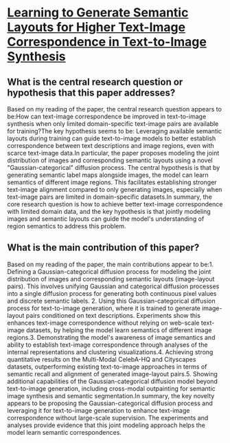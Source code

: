 # [Learning to Generate Semantic Layouts for Higher Text-Image   Correspondence in Text-to-Image Synthesis](https://arxiv.org/abs/2308.08157)

## What is the central research question or hypothesis that this paper addresses?

Based on my reading of the paper, the central research question appears to be:How can text-image correspondence be improved in text-to-image synthesis when only limited domain-specific text-image pairs are available for training?The key hypothesis seems to be: Leveraging available semantic layouts during training can guide text-to-image models to better establish correspondence between text descriptions and image regions, even with scarce text-image data.In particular, the paper proposes modeling the joint distribution of images and corresponding semantic layouts using a novel "Gaussian-categorical" diffusion process. The central hypothesis is that by generating semantic label maps alongside images, the model can learn semantics of different image regions. This facilitates establishing stronger text-image alignment compared to only generating images, especially when text-image pairs are limited in domain-specific datasets.In summary, the core research question is how to achieve better text-image correspondence with limited domain data, and the key hypothesis is that jointly modeling images and semantic layouts can guide the model's understanding of region semantics to address this problem.


## What is the main contribution of this paper?

Based on my reading of the paper, the main contributions appear to be:1. Defining a Gaussian-categorical diffusion process for modeling the joint distribution of images and corresponding semantic layouts (image-layout pairs). This involves unifying Gaussian and categorical diffusion processes into a single diffusion process for generating both continuous pixel values and discrete semantic labels. 2. Using this Gaussian-categorical diffusion process for text-to-image generation, where it is trained to generate image-layout pairs conditioned on text descriptions. Experiments show this enhances text-image correspondence without relying on web-scale text-image datasets, by helping the model learn semantics of different image regions.3. Demonstrating the model's awareness of image semantics and ability to establish text-image correspondence through analyses of the internal representations and clustering visualizations.4. Achieving strong quantitative results on the Multi-Modal CelebA-HQ and Cityscapes datasets, outperforming existing text-to-image approaches in terms of semantic recall and alignment of generated image-layout pairs.5. Showing additional capabilities of the Gaussian-categorical diffusion model beyond text-to-image generation, including cross-modal outpainting for semantic image synthesis and semantic segmentation.In summary, the key novelty appears to be proposing the Gaussian-categorical diffusion process and leveraging it for text-to-image generation to enhance text-image correspondence without large-scale supervision. The experiments and analyses provide evidence that this joint modeling approach helps the model learn semantic correspondences.
